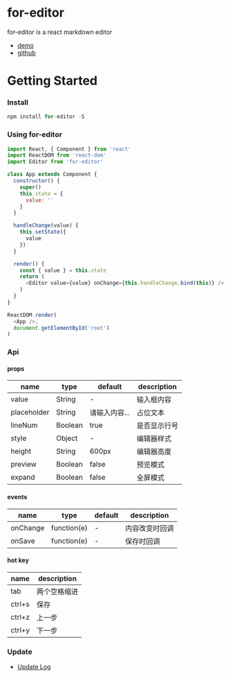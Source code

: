 # for-editor

for-editor is a react markdown editor

- [demo](https://md.kkfor.com)
- [github](https://github.com/kkfor/for-editor)

# Getting Started

### Install

```js
npm install for-editor -S
```

### Using for-editor

```js
import React, { Component } from 'react'
import ReactDOM from 'react-dom'
import Editor from 'for-editor'

class App extends Component {
  constructor() {
    super()
    this.state = {
      value: ''
    }
  }

  handleChange(value) {
    this.setState({
      value
    })
  }

  render() {
    const { value } = this.state
    return (
      <Editor value={value} onChange={this.handleChange.bind(this)} />
    )
  }
}

ReactDOM.render(
  <App />,
  document.getElementById('root')
)

```

### Api

#### props

| name | type | default | description |
| - | - | - | - |
| value | String| - |输入框内容 |
| placeholder | String | 请输入内容... | 占位文本 |
| lineNum | Boolean| true | 是否显示行号 |
| style | Object | - | 编辑器样式 |
| height | String | 600px | 编辑器高度 |
| preview | Boolean | false | 预览模式 |
| expand | Boolean | false | 全屏模式 |

#### events

| name | type | default | description |
| - | - | - | - |
| onChange | function(e) | - | 内容改变时回调 |
| onSave | function(e) | - | 保存时回调 |

#### hot key

| name | description |
| - | - |
| tab | 两个空格缩进 |
| ctrl+s | 保存 |
| ctrl+z | 上一步 |
| ctrl+y | 下一步 |

### Update

- [Update Log](./doc/UPDATELOG.md)
